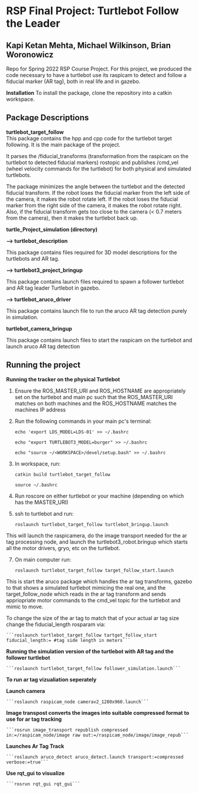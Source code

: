 # RSP Final Project: Turtlebot Follow the Leader
Kapi Ketan Mehta, Michael Wilkinson, Brian Woronowicz
------------------------------------------------
Repo for Spring 2022 RSP Course Project.
For this project, we produced the code necessary to have a turtlebot use its raspicam to detect and follow a fiducial marker (AR tag), both in real life and in gazebo. 

__Installation__
To install the package, clone the repository into a catkin workspace.

__Package Descriptions__
------------------------------------------------
__turtlebot_target_follow__  
This package contains the hpp and cpp code for the turtlebot target following. It is the main package of the project.  
	
It parses the /fiducial_transforms (transformation from the raspicam on the turtlebot to detected fiducial markers) rostopic and publishes /cmd_vel (wheel velocity commands for the turtlebot) for both physical and simulated turtlebots.   
	
The package minimizes the angle between the turtlebot and the detected fiducial transform. If the robot loses the fiducial marker from the left side of the camera, it makes the robot rotate left. If the robot loses the fiducial marker from the right side of the camera, it makes the robot rotate right. Also, if the fiducial transform gets too close to the camera (< 0.7 meters from the camera), then it makes the turtlebot back up.  
	
	
__turtle_Project_simulation (directory)__  

__--> turtlebot_description__  

This package contains files required for 3D model descriptions for the turtlebots and AR tag.  
	
__--> turtlebot3_project_bringup__  

This package contains launch files required to spawn a follower turtlebot and AR tag leader Turtlebot in gazebo.  
	
__--> turtlebot_aruco_driver__  

This package contains launch file to run the aruco AR tag detection purely in simulation.  
	

__turtlebot_camera_bringup__  

This package contains launch files to start the raspicam on the turtlebot and launch aruco AR tag detection




__Running the project__
------------------------------------------------

__Running the tracker on the physical Turtlebot__
1. Ensure the ROS_MASTER_URI and ROS_HOSTNAME are appropriately set on the turtlebot and main pc such that the ROS_MASTER_URI matches on both machines and the ROS_HOSTNAME matches the machines IP address

2. Run the following commands in your main pc's terminal:  
	
	
	```echo 'export LDS_MODEL=LDS-01' >> ~/.bashrc```
	
  	```echo "export TURTLEBOT3_MODEL=burger" >> ~/.bashrc```
	
	```echo "source ~/<WORKSPACE>/devel/setup.bash" >> ~/.bashrc```

4. In workspace, run:  
	
	```catkin build turtlebot_target_follow```  
	
	```source ~/.bashrc```

5.  Run roscore on either turtlebot or your machine (depending on which has the MASTER_URI)

6. ssh to turtlebot and run:  
	
	```roslaunch turtlebot_target_follow turtlebot_bringup.launch```

This will launch the raspicamera, do the image transport needed for the ar tag processing node, and launch the turtlebot3_robot.bringup which starts all the motor drivers, gryo, etc on the turtlebot. 

7. On main computer run:  
	
	```roslaunch turtlebot_target_follow target_follow_start.launch```

This is start the aruco package which handles the ar tag transforms, gazebo to that shows a simulated turtlebot mimicing the real one, and the target_follow_node which reads in the ar tag transform and sends appriopriate motor commands to the cmd_vel topic for the turtlebot and mimic to move.

To change the size of the ar tag to match that of your actual ar tag size change the fiducial_length rosparam via:  
	
	```roslaunch turtlebot_target_follow tartget_follow_start fiducial_length:= #tag side length in meters```
  
__Running the simulation version of the turtlebot with AR tag and the follower turtlebot__  
	
	```roslaunch turtlebot_target_follow follower_simulation.launch```
  
__To run ar tag vizualiation seperately__
	
__Launch camera__  
	
	```roslaunch raspicam_node camerav2_1280x960.launch```

__Image transpost converts the images into suitable compressed format to use for ar tag tracking__
	
	```rosrun image_transport republish compressed in:=/raspicam_node/image raw out:=/raspicam_node/image/image_repub```

__Launches Ar Tag Track__
	
	```roslaunch aruco_detect aruco_detect.launch transport:=compressed verbose:=true```

__Use rqt_gui to visualize__
	
	```rosrun rqt_gui rqt_gui```
